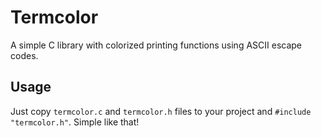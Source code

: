 # Termcolor

A simple C library with colorized printing functions using ASCII escape codes.

## Usage

Just copy `termcolor.c` and `termcolor.h` files to your project and `#include "termcolor.h"`. Simple like that!
